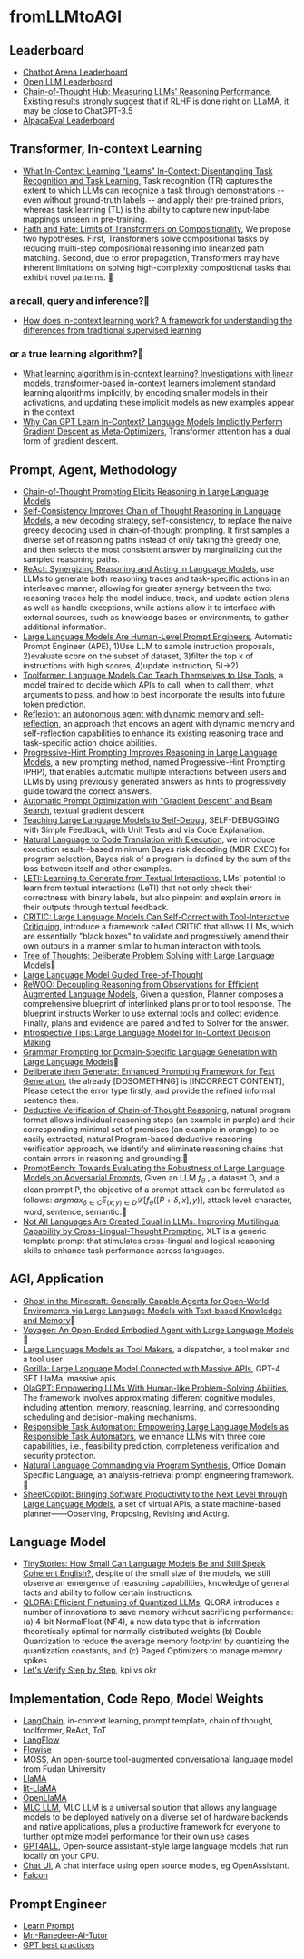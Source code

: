# fromLLMtoAGI
## Leaderboard
- [Chatbot Arena Leaderboard](https://lmsys.org/blog/)
- [Open LLM Leaderboard](https://huggingface.co/spaces/HuggingFaceH4/open_llm_leaderboard)
- [Chain-of-Thought Hub: Measuring LLMs' Reasoning Performance](https://github.com/FranxYao/chain-of-thought-hub), Existing results strongly suggest that if RLHF is done right on LLaMA, it may be close to ChatGPT-3.5
- [AlpacaEval Leaderboard](https://tatsu-lab.github.io/alpaca_eval/)
## Transformer, In-context Learning
- [What In-Context Learning "Learns" In-Context: Disentangling Task Recognition and Task Learning](https://arxiv.org/abs/2305.09731), Task recognition (TR) captures the extent to which LLMs can recognize a task through demonstrations -- even without ground-truth labels -- and apply their pre-trained priors, whereas task learning (TL) is the ability to capture new input-label mappings unseen in pre-training.
- [Faith and Fate: Limits of Transformers on Compositionality](https://arxiv.org/abs/2305.18654), We propose two hypotheses. First, Transformers solve compositional tasks by reducing multi-step compositional reasoning into linearized path matching. Second, due to error propagation, Transformers may have inherent limitations on solving high-complexity compositional tasks that exhibit novel patterns. 🚀
### a recall, query and inference?🚀
- [How does in-context learning work? A framework for understanding the differences from traditional supervised learning](https://ai.stanford.edu/blog/understanding-incontext/)
### or a true learning algorithm?🚀
- [What learning algorithm is in-context learning? Investigations with linear models](https://arxiv.org/abs/2211.15661), transformer-based in-context learners implement standard learning algorithms implicitly, by encoding smaller models in their activations, and updating these implicit models as new examples appear in the context
- [Why Can GPT Learn In-Context? Language Models Implicitly Perform Gradient Descent as Meta-Optimizers](https://arxiv.org/abs/2212.10559), Transformer attention has a dual form of gradient descent. 
## Prompt, Agent, Methodology
- [Chain-of-Thought Prompting Elicits Reasoning in Large Language Models](https://arxiv.org/abs/2201.11903)
- [Self-Consistency Improves Chain of Thought Reasoning in Language Models](https://arxiv.org/abs/2203.11171), a new decoding strategy, self-consistency, to replace the naive greedy decoding used in chain-of-thought prompting. It first samples a diverse set of reasoning paths instead of only taking the greedy one, and then selects the most consistent answer by marginalizing out the sampled reasoning paths.
- [ReAct: Synergizing Reasoning and Acting in Language Models](https://arxiv.org/abs/2210.03629), use LLMs to generate both reasoning traces and task-specific actions in an interleaved manner, allowing for greater synergy between the two: reasoning traces help the model induce, track, and update action plans as well as handle exceptions, while actions allow it to interface with external sources, such as knowledge bases or environments, to gather additional information.
- [Large Language Models Are Human-Level Prompt Engineers](https://arxiv.org/abs/2211.01910), Automatic Prompt Engineer (APE), 1)Use LLM to sample instruction proposals, 2)evaluate score on the subset of dataset, 3)filter the top k of instructions with high scores, 4)update instruction, 5)->2).
- [Toolformer: Language Models Can Teach Themselves to Use Tools](https://arxiv.org/abs/2302.04761), a model trained to decide which APIs to call, when to call them, what arguments to pass, and how to best incorporate the results into future token prediction.
- [Reflexion: an autonomous agent with dynamic memory and self-reflection](https://arxiv.org/abs/2303.11366), an approach that endows an agent with dynamic memory and self-reflection capabilities to enhance its existing reasoning trace and task-specific action choice abilities.
- [Progressive-Hint Prompting Improves Reasoning in Large Language Models](https://arxiv.org/abs/2304.09797), a new prompting method, named Progressive-Hint Prompting (PHP), that enables automatic multiple interactions between users and LLMs by using previously generated answers as hints to progressively guide toward the correct answers.
- [Automatic Prompt Optimization with "Gradient Descent" and Beam Search](https://arxiv.org/abs/2305.03495), textual gradient descent
- [Teaching Large Language Models to Self-Debug](https://arxiv.org/abs/2304.05128), SELF-DEBUGGING with Simple Feedback, with Unit Tests and via Code Explanation.
- [Natural Language to Code Translation with Execution](https://arxiv.org/abs/2204.11454), we introduce execution result--based minimum Bayes risk decoding (MBR-EXEC) for program selection, Bayes risk of a
program is defined by the sum of the loss between itself and other examples.
- [LETI: Learning to Generate from Textual Interactions](https://arxiv.org/abs/2305.10314), LMs' potential to learn from textual interactions (LeTI) that not only check their correctness with binary labels, but also pinpoint and explain errors in their outputs through textual feedback. 
- [CRITIC: Large Language Models Can Self-Correct with Tool-Interactive Critiquing](https://arxiv.org/abs/2305.11738), introduce a framework called CRITIC that allows LLMs, which are essentially "black boxes" to validate and progressively amend their own outputs in a manner similar to human interaction with tools.
- [Tree of Thoughts: Deliberate Problem Solving with Large Language Models](https://arxiv.org/abs/2305.10601)🚀
- [Large Language Model Guided Tree-of-Thought](https://arxiv.org/abs/2305.08291)
- [ReWOO: Decoupling Reasoning from Observations for Efficient Augmented Language Models](https://arxiv.org/abs/2305.18323), Given a question, Planner composes a comprehensive blueprint of interlinked plans prior to tool response. The blueprint instructs Worker to use external tools and collect evidence. Finally, plans and evidence are paired and fed to Solver for the answer.
- [Introspective Tips: Large Language Model for In-Context Decision Making](https://arxiv.org/abs/2305.11598)
- [Grammar Prompting for Domain-Specific Language Generation with Large Language Models](https://arxiv.org/abs/2305.19234)🚀
- [Deliberate then Generate: Enhanced Prompting Framework for Text Generation](https://arxiv.org/abs/2305.19835), the already [DOSOMETHING] is [INCORRECT CONTENT], Please detect the error type firstly, and provide the refined informal sentence then.
- [Deductive Verification of Chain-of-Thought Reasoning](https://arxiv.org/abs/2306.03872), natural program format allows individual reasoning steps (an example in purple) and their corresponding minimal
set of premises (an example in orange) to be easily extracted, natural Program-based deductive reasoning verification approach, we identify and eliminate reasoning chains that contain errors in reasoning and grounding.🚀
- [PromptBench: Towards Evaluating the Robustness of Large Language Models on Adversarial Prompts](https://arxiv.org/abs/2306.04528), Given an LLM $f_{\theta}$ , a dataset D, and a clean prompt P, the objective of a prompt attack can be formulated as follows: $argmax_{\delta \in C}E_{(x;y) \in D}\mathcal{L}[f_{\theta}([P+\delta,x],y)]$, attack level: character, word, sentence, semantic.🚀
- [Not All Languages Are Created Equal in LLMs: Improving Multilingual Capability by Cross-Lingual-Thought Prompting](https://arxiv.org/abs/2305.07004), XLT is a generic template prompt that stimulates cross-lingual and logical reasoning skills to enhance task performance across languages.
## AGI, Application
- [Ghost in the Minecraft: Generally Capable Agents for Open-World Enviroments via Large Language Models with Text-based Knowledge and Memory](https://github.com/OpenGVLab/GITM)🚀
- [Voyager: An Open-Ended Embodied Agent with Large Language Models](https://arxiv.org/abs/2305.16291)🚀
- [Large Language Models as Tool Makers](https://arxiv.org/abs/2305.17126), a dispatcher, a tool maker and a tool user
- [Gorilla: Large Language Model Connected with Massive APIs](https://arxiv.org/abs/2305.15334), GPT-4 SFT LlaMa, massive apis
- [OlaGPT: Empowering LLMs With Human-like Problem-Solving Abilities](https://arxiv.org/abs/2305.16334), The framework involves approximating different cognitive modules, including attention, memory, reasoning, learning, and corresponding scheduling and decision-making mechanisms.
- [Responsible Task Automation: Empowering Large Language Models as Responsible Task Automators](https://arxiv.org/abs/2306.01242), we enhance LLMs with three core capabilities, i.e., feasibility prediction, completeness verification and security protection.
- [Natural Language Commanding via Program Synthesis](https://arxiv.org/abs/2306.03460), Office Domain Specific Language, an analysis-retrieval prompt engineering framework.🚀
- [SheetCopilot: Bringing Software Productivity to the Next Level through Large Language Models](https://arxiv.org/abs/2305.19308), a set of virtual APIs, a state machine-based planner——Observing, Proposing, Revising and Acting.
## Language Model
- [TinyStories: How Small Can Language Models Be and Still Speak Coherent English?](https://arxiv.org/abs/2305.07759), despite of the small size of the models, we still observe an emergence of reasoning capabilities, knowledge of general facts and ability to follow certain instructions.
- [QLORA: Efficient Finetuning of Quantized LLMs](https://arxiv.org/abs/2305.14314), QLORA introduces a number of innovations to save memory without sacrificing performance: (a) 4-bit NormalFloat (NF4), a new data type that is information theoretically optimal for normally distributed weights (b) Double Quantization to reduce the average memory footprint by quantizing the quantization constants, and (c) Paged Optimizers to manage memory spikes. 
- [Let's Verify Step by Step](https://arxiv.org/abs/2305.20050), kpi vs okr
## Implementation, Code Repo, Model Weights
- [LangChain](https://github.com/hwchase17/langchain), in-context learning, prompt template, chain of thought, toolformer, ReAct, ToT
- [LangFlow](https://github.com/logspace-ai/langflow)
- [Flowise](https://github.com/FlowiseAI/Flowise)
- [MOSS](https://github.com/OpenLMLab/MOSS), An open-source tool-augmented conversational language model from Fudan University
- [LlaMA](https://github.com/facebookresearch/llama)
- [lit-LlaMA](https://github.com/Lightning-AI/lit-llama)
- [OpenLlaMA](https://github.com/openlm-research/open_llama)
- [MLC LLM](https://github.com/mlc-ai/mlc-llm), MLC LLM is a universal solution that allows any language models to be deployed natively on a diverse set of hardware backends and native applications, plus a productive framework for everyone to further optimize model performance for their own use cases.
- [GPT4ALL](https://github.com/nomic-ai/gpt4all), Open-source assistant-style large language models that run locally on your CPU.
- [Chat UI](https://github.com/huggingface/chat-ui/), A chat interface using open source models, eg OpenAssistant.
- [Falcon](https://huggingface.co/tiiuae/falcon-40b)
## Prompt Engineer
- [Learn Prompt](https://github.com/LearnPrompt/LearnPrompt)
- [Mr.-Ranedeer-AI-Tutor](https://github.com/JushBJJ/Mr.-Ranedeer-AI-Tutor)
- [GPT best practices](https://platform.openai.com/docs/guides/gpt-best-practices)
